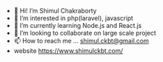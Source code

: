 - 👋 Hi! I’m Shimul Chakraborty
- 👀 I’m interested in php(laravel), javascript
- 🌱 I’m currently learning Node.js and React.js
- 💞️ I’m looking to collaborate on large scale project
- 📫 How to reach me ... shimul.ckbt@gmail.com
-  website https://www.shimulckbt.com/

<!---
shimulckbt/shimulckbt is a ✨ special ✨ repository because its `README.md` (this file) appears on your GitHub profile.
You can click the Preview link to take a look at your changes.
--->
